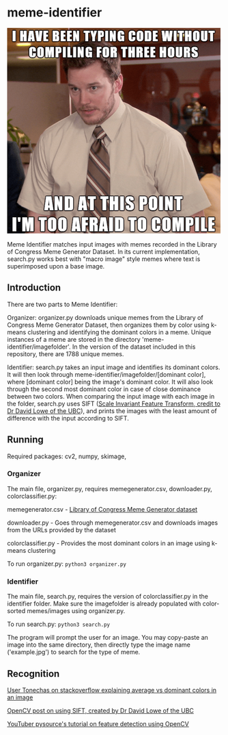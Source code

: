 # meme-identifier

![image](coolmeme.png)

Meme Identifier matches input images with memes recorded in the Library of Congress Meme Generator Dataset. In its current implementation, search.py works best with "macro image" style memes where text is superimposed upon a base image.

## Introduction

There are two parts to Meme Identifier:

Organizer: organizer.py downloads unique memes from the Library of Congress Meme Generator Dataset, then organizes them by color using k-means clustering and identifying the dominant colors in a meme. Unique instances of a meme are stored in the directory 'meme-identifier/imagefolder'. In the version of the dataset included in this repository, there are 1788 unique memes.

Identifier: search.py takes an input image and identifies its dominant colors. It will then look through meme-identifier/imagefolder/[dominant color], where [dominant color] being the image's dominant color. It will also look through the second most dominant color in case of close dominance between two colors. When comparing the input image with each image in the folder, search.py uses SIFT ([Scale Invariant Feature Transform, credit to Dr David Lowe of the UBC](https://en.wikipedia.org/wiki/Scale-invariant_feature_transform)), and prints the images with the least amount of difference with the input according to SIFT. 

## Running

Required packages: cv2, numpy, skimage, 

### Organizer

The main file, organizer.py, requires memegenerator.csv, downloader.py, colorclassifier.py:

memegenerator.csv - [Library of Congress Meme Generator dataset](https://labs.loc.gov/experiments/webarchive-datasets/)

downloader.py - Goes through memegenerator.csv and downloads images from the URLs provided by the dataset

colorclassifier.py - Provides the most dominant colors in an image using k-means clustering

To run organizer.py: `python3 organizer.py`

### Identifier

The main file, search.py, requires the version of colorclassifier.py in the identifier folder. Make sure the imagefolder is already populated with color-sorted memes/images using organizer.py.

To run search.py: `python3 search.py`

The program will prompt the user for an image. You may copy-paste an image into the same directory, then directly type the image name ('example.jpg') to search for the type of meme.

## Recognition

[User Tonechas on stackoverflow explaining average vs dominant colors in an image](https://stackoverflow.com/questions/43111029/how-to-find-the-average-colour-of-an-image-in-python-with-opencv)

[OpenCV post on using SIFT, created by Dr David Lowe of the UBC](https://docs.opencv.org/3.3.0/da/df5/tutorial_py_sift_intro.html)

[YouTuber pysource's tutorial on feature detection using OpenCV](https://www.youtube.com/watch?v=USl5BHFq2H4&list=PL4dFf_BXheCGaVr6LOWU9xgnWtIjAtzwm)
